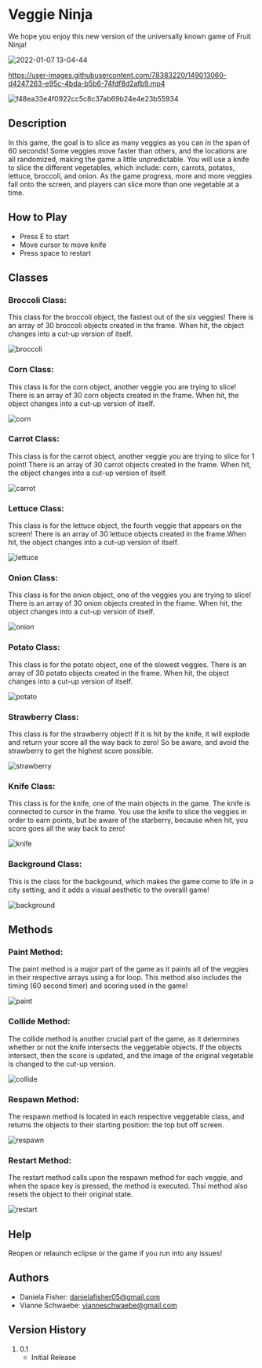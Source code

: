 # Veggie Ninja

We hope you enjoy this new version of the universally known game of Fruit Ninja! 

![2022-01-07 13-04-44](https://user-images.githubusercontent.com/78383220/148607701-ed14e81f-3fa3-42ee-ba6e-d03f8641d33a.gif)

https://user-images.githubusercontent.com/78383220/149013060-d4247263-e95c-4bda-b5b6-74fdf8d2afb9.mp4

![f48ea33e4f0922cc5c8c37ab69b24e4e23b55934](https://user-images.githubusercontent.com/78383220/149013635-84f55872-52b9-4df7-bd64-6a90e92ef95c.gif)


## Description

In this game, the goal is to slice as many veggies as you can in the span of 60 seconds! Some veggies move faster than others, and the locations are all randomized, making the game a little unpredictable. You will use a knife to slice the different vegetables, which include: corn, carrots, potatos, lettuce, broccoli, and onion. As the game progress, more and more veggies fall onto the screen, and players can slice more than one vegetable at a time. 

## How to Play

- Press E to start
- Move cursor to move knife
- Press space to restart

## Classes

### Broccoli Class:

This class for the broccoli object, the fastest out of the six veggies! There is an array of 30 broccoli objects created in the frame. When hit, the object changes into a cut-up version of itself. 

![broccoli](https://user-images.githubusercontent.com/78383220/148604029-14990d1d-f31c-4472-ac47-68aaa9d7d5e6.PNG)

### Corn Class:

This class is for the corn object, another veggie you are trying to slice! There is an array of 30 corn objects created in the frame. When hit, the object changes into a cut-up version of itself. 

![corn](https://user-images.githubusercontent.com/78383220/148603990-970cc5d4-6cdc-41d3-9c71-6b46d99edbe7.PNG)

### Carrot Class:

This class is for the carrot object, another veggie you are trying to slice for 1 point! There is an array of 30 carrot objects created in the frame. When hit, the object changes into a cut-up version of itself. 

![carrot](https://user-images.githubusercontent.com/78383220/148603947-041a76bf-0ce5-4c83-af91-9a3a088c859d.PNG)

### Lettuce Class:

This class is for the lettuce object, the fourth veggie that appears on the screen! There is an array of 30 lettuce objects created in the frame.When hit, the object changes into a cut-up version of itself. 

![lettuce](https://user-images.githubusercontent.com/78383220/148604082-d8d72200-d788-4302-949b-d959db99b888.PNG)

### Onion Class:

This class is for the onion object, one of the veggies you are trying to slice! There is an array of 30 onion objects created in the frame. When hit, the object changes into a cut-up version of itself. 

![onion](https://user-images.githubusercontent.com/78383220/148604006-666c0c24-e46c-4095-af9f-96ec7ab6968e.PNG)

### Potato Class: 

This class is for the potato object, one of the slowest veggies. There is an array of 30 potato objects created in the frame. When hit, the object changes into a cut-up version of itself. 

![potato](https://user-images.githubusercontent.com/78383220/148603985-86d54a1d-5819-4060-bc2b-cde2b972b903.PNG)

### Strawberry Class:

This class is for the strawberry object! If it is hit by the knife, it will explode and return your score all the way back to zero! So be aware, and avoid the strawberry to get the highest score possible.

![strawberry](https://user-images.githubusercontent.com/78383220/148610162-b1aef06b-8cd0-494d-b5e1-594aba637a66.PNG)

### Knife Class:

This class is for the knife, one of the main objects in the game. The knife is connected to cursor in the frame. You use the knife to slice the veggies in order to earn points, but be aware of the starberry, because when hit, you score goes all the way back to zero! 

![knife](https://user-images.githubusercontent.com/78383220/148604268-de096ce7-e9d1-4a6c-8daa-d6c34f683b94.PNG)

### Background Class:

This is the class for the backgound, which makes the game come to life in a city setting, and it adds a visual aesthetic to the overalll game!

![background](https://user-images.githubusercontent.com/78383220/148604820-252230a2-089f-45f5-b7ae-792d8ed0f5bb.PNG)

## Methods

### Paint Method:

The paint method is a major part of the game as it paints all of the veggies in their respective arrays using a for loop. This method also includes the timing (60 second timer) and scoring used in the game!

![paint](https://user-images.githubusercontent.com/78383220/148606614-041c67ed-832d-4bf3-921e-dd0c0ead57c8.PNG)

### Collide Method:

The collide method is another crucial part of the game, as it determines whether or not the knife intersects the veggetable objects. If the objects intersect, then the score is updated, and the image of the original vegetable is changed to the cut-up version. 

![collide](https://user-images.githubusercontent.com/78383220/148606564-4e6d84bf-47c5-4feb-bf24-c654173a9a94.PNG)

### Respawn Method:

The respawn method is located in each respective veggetable class, and returns the objects to their starting position: the top but off screen.

![respawn](https://user-images.githubusercontent.com/78383220/148606637-db04df11-c2fd-4afa-a93a-1cdf3c75a566.PNG)

### Restart Method:

The restart method calls upon the respawn method for each veggie, and when the space key is pressed, the method is executed. Thsi method also resets the object to their original state. 

![restart](https://user-images.githubusercontent.com/78383220/148606584-ce742149-4543-484e-96cb-4e4274029f83.PNG)

## Help

Reopen or relaunch eclipse or the game if you run into any issues!

## Authors 

- Daniela Fisher: danielafisher05@gmail.com
- Vianne Schwaebe: vianneschwaebe@gmail.com

## Version History 

1. 0.1
   * Initial Release

